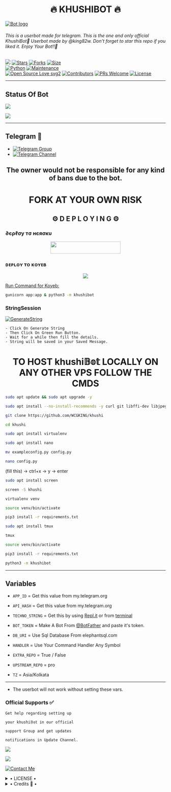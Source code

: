 
<h1 align="center">🔥 KHUSHIBOT 🔥</h1>

[![Bot logo](https://graph.org/file/683575bb9191eca6f8794.jpg)](https://t.me/Worldchattinggroup0)


<h6>This is a userbot made for telegram. 
This is the one and only official KhushiBot💙 Userbot made by @king82w. Don't forget to star this repo if you liked it. Enjoy Your Bot!!💝</h6>

[![](https://img.shields.io/badge/KHUSHIBOT-v1.1-blue)](#)
[![Stars](https://img.shields.io/github/stars/KHUSHIBOT-OP/KHUSHIBOT?style=flat-square&color=yellow)](https://github.com/KHUSHIBOT-OP/KHUSHIBOT/stargazers)
[![Forks](https://img.shields.io/github/forks/KHUSHIBOT-OP/KHUSHIBOT?style=flat-square&color=orange)](https://github.com/KHUSHIBOT-OP/KHUSHIBOT/fork)
[![Size](https://img.shields.io/github/repo-size/KHUSHIBOT-OP/KHUSHIBOT?style=flat-square&color=green)](https://github.com/KHUSHIBOT-OP/KHUSHIBOT/)   
[![Python](https://img.shields.io/badge/Python-v3.10.2-blue)](https://www.python.org/)
[![Maintenance](https://img.shields.io/badge/Maintained%3F-yes-green.svg)](https://github.com/KHUSHIBOT-OP/KHUSHIBOT/graphs/commit-activity)   
[![Open Source Love svg2](https://badges.frapsoft.com/os/v2/open-source.svg?v=103)](https://github.com/KHUSHIBOT-OP/KHUSHIBOT)
[![Contributors](https://img.shields.io/github/contributors/KHUSHIBOT-OP/KHUSHIBOT?style=flat-square&color=green)](https://github.com/KHUSHIBOT-OP/KHUSHIBOT/graphs/contributors)
[![PRs Welcome](https://img.shields.io/badge/PRs-welcome-brightgreen.svg?style=flat-square)](https://makeapullrequest.com)
[![License](https://img.shields.io/badge/License-AGPL-blue)](https://github.com/KHUSHIBOT-OP/KHUSHIBOT/blob/master/LICENSE)   

------

## Status Of Bot 
<p align="left">
    <a href="https://github.com/KHUSHIBOT-OP/KHUSHIBOT/network/members"><img src="https://img.shields.io/github/forks/KHUSHIBOT-OP/KHUSHIBOT?label=Forks&logoColor=Black&style=social"></a><p align="left"><a href="https://github.com/KHUSHIBOT-OP/KHUSHIBOT/stargazers"><img src="https://img.shields.io/github/stars/KHUSHIBOT-OP/KHUSHIBOT?logoColor=Blue&style=social"></a><p align="left"><a href="https://github.com/KHUSHIBOT-OP/KHUSHIBOT"></a><p align="left"><a href="https://github.com/KHUSHIBOT-OP/KHUSHIBOT?"></a>

------

## Telegram 🏪
- [![Telegram Group](https://img.shields.io/badge/Telegram-Group-brightgreen)](https://t.me/Worldchattinggroup0)
- [![Telegram Channel](https://img.shields.io/badge/Telegram-Channel-brightgreen)](https://t.me/networkwcg)

<h2 align="center">The owner would not be responsible for any kind of bans due to the bot.</h2>

<h1 align="center">FORK AT YOUR OWN RISK</h1>

<h2 align="center">⚙️ D E P L O Y I N G ⚙️</h2>


<h3> ∂єρℓσу тσ нєяσкυ</h3>

<p align="center"><a href="https://heroku.com/deploy"> <img src="https://img.shields.io/badge/Deploy%20To%20Heroku-grey?style=for-the-badge&logo=heroku" width="220" height="38.45"/></a></p>
</a>

<h3> ᴅᴇᴘʟᴏʏ ᴛᴏ ᴋᴏʏᴇʙ </h3>

<p align="center"><a href="https://app.koyeb.com/deploy?type=git&repository=github.com/TECHNOBOT-OP/TECHNOUSERBOT&branch=master&ports=8080;http;/&name=tbot&env[PORT]=8080&env[ENV]=True&env[ALIVE_NAME]=None&env[APP_ID]=None&env[API_HASH]=None&env[TECHNO_STRING]=None&env[BOT_TOKEN]=None&env[DATABASE_URL]=None&env[EXTRA_REPO]=True&env[UPSTREAM_REPO]=pro&env[TZ]=Asia/Kolkata"> <img src="https://www.koyeb.com/static/images/deploy/button.svg">

Run Command for Koyeb:
```bash
gunicorn app:app & python3 -m khushibot
```

<h3> StringSession </h3>

[![GenerateString](https://img.shields.io/badge/repl.it-generateString-yellowgreen)](https://replit.com/@Technoboy02/TechnoString?v=1) 

    - Click On Generate String
    - Then Click On Green Run Button.
    - Wait for a while then fill the details.
    - String will be saved in your Saved Message.


<h1 align="center">TO HOST khushi𝔹𝕠𝕥 LOCALLY ON ANY OTHER VPS FOLLOW THE CMDS</h1>

```bash
sudo apt update && sudo apt upgrade -y

sudo apt install --no-install-recommends -y curl git libffi-dev libjpeg-dev libwebp-dev python3-lxml python3-psycopg2 libpq-dev libcurl4-openssl-dev libxml2-dev libxslt1-dev python3-pip python3-sqlalchemy openssl wget python3 python3-dev libreadline-dev libyaml-dev gcc zlib1g ffmpeg libssl-dev libgconf-2-4 libxi6 unzip libopus0 libopus-dev python3-venv libmagickwand-dev pv tree mediainfo

git clone https://github.com/WCGKING/khushi

cd khushi

sudo apt install virtualenv

sudo apt install nano

mv exampleconfig.py config.py
```

```bash
nano config.py
```
 (fill this) -> ctrl+x -> y -> enter

```bash
sudo apt install screen

screen -S khushi

virtualenv venv

source venv/bin/activate

pip3 install -r requirements.txt

sudo apt install tmux

tmux

source venv/bin/activate

pip3 install -r requirements.txt

python3 -m khushibot
```
 
 
------

## Variables

- `APP_ID`  =  Get this value from my.telegram.org
- `API_HASH`  =  Get this value from my.telegram.org
- `TECHNO_STRING`  =  Get this by using [Repl.it](#Repl) or from [terminal](#Terminal)
- `BOT_TOKEN`  =  Make A Bot From [@BotFather](https://t.me/botfather) and paste it's token.
- `DB_URI` = Use Sql Database  From elephantsql.com
- `HANDLER` = Use Your Command Handler Any Symbol
- `EXTRA_REPO` = True / False
- `UPSTREAM_REPO` = pro
- `TZ` = Asia/Kolkata 

    </details>
------

- The userbot will not work without setting these vars.


### Official Supports ✅ 


```
Get help regarding setting up 

your khushi𝔹𝕠𝕥 in our official 

support Group and get updates

notifications in Update Channel.
```

<a href="https://t.me/networkwcg"><img src="https://img.shields.io/badge/Join-Support%20Channel-red.svg?style=for-the-badge&logo=Telegram"></a>

<a href="https://t.me/Worldchattinggroup0"><img src="https://img.shields.io/badge/Join-Support%20Group-blue.svg?style=for-the-badge&logo=Telegram"></a>


[![Contact Me](https://img.shields.io/badge/Telegram-Contact%20Me-informational)](https://t.me/king82w)


<details>

  <summary> • LICENSE • </summary>

![](https://www.gnu.org/graphics/gplv3-or-later.png)

Copyright (C) 2022 𝕋𝕖𝕔𝕙𝕟𝕠𝔹𝕠𝕥

Poject [KHUSHIBOT](https://github.com/KHUSHIBOY-OP/KHUSHIBOT) is free software: you can redistribute it and/or modify

it under the terms of the GNU General Public License as published by

the Free Software Foundation, either version 3 of the License, or

(at your option) any later version.

This program is distributed in the hope that it will be useful,

but WITHOUT ANY WARRANTY; without even the implied warranty of

MERCHANTABILITY or FITNESS FOR A PARTICULAR PURPOSE.  See the

GNU General Public License for more details.

You should have received a copy of the GNU General Public License

along with this program. If not, see <https://www.gnu.org/licenses/>.

</details>

<details>

  <summary> • Credits 🏅 • </summary>
  
• Inspired from all the userbots available publically for telegram.

• Motivated mainly by LEGENDBOT and Catuserbot.

• [LonamiWebs](https://github.com/LonamiWebs/khushi) for khushi.

• [KHUSHI](https://github.com/WCGKING/khushi):DEV

• Plugins credit goes to [LEGENDBOT](https://github.com/LEGEND-AI/LEGENDBOT)
